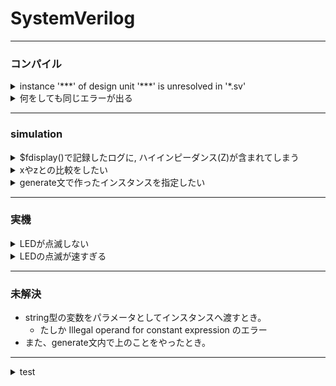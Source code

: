 # SystemVerilog

***
### コンパイル

<details>
<summary>instance '***' of design unit '***' is unresolved in '*.sv' </summary>

- コンパイル時(Makefile)に依存関係のあるsvファイルを忘れずに含めよう
</details>

<details>
<summary>何をしても同じエラーが出る</summary>

- いじってるファイル間違ってない? 階層をよく見ろ!
</details>






***
### simulation
<details>
<summary>$fdisplay()で記録したログに, ハイインピーダンス(Z)が含まれてしまう</summary>

- 出力信号のbit幅と, それを受け取る(simファイルでの)信号線のbit幅が異なっていた
</details>


<details>
<summary>xやzとの比較をしたい</summary>

- aaa === 'x
  - イコールは3つ
  - シングルクォーテーションは左側だけ
</details>


<details>
<summary>generate文で作ったインスタンスを指定したい</summary>

- `ラベル名[番号].インスタンス名`
```SystemVerilog
	genvar i;
	generate
		for(i=0;i<10;i++)begin : gen
			aaa #(.bbb(bbb)) aaa_inst(.ccc(ccc));
		end
	endgenerate
```
- 0番目のインスタンスを指定したい場合
  - `gen[0].aaa_inst`
</details>







***
### 実機
<details>
<summary>LEDが点滅しない</summary>

- resetの極性を良く見なさい
</details>


<details>
<summary>LEDの点滅が速すぎる</summary>

- 1秒のcount間違ってない?
  - 50MHz => 50 * 10**6 = 50000000
</details>




***
### 未解決
- string型の変数をパラメータとしてインスタンスへ渡すとき。
  - たしか Illegal operand for constant expression のエラー
- また、generate文内で上のことをやったとき。







***
<details>
<summary>test</summary>

- test
</details>



